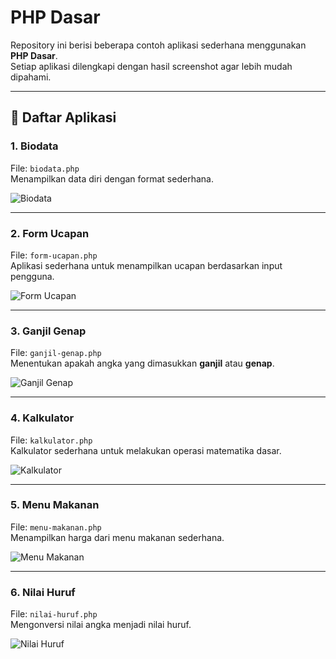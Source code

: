 # PHP Dasar

Repository ini berisi beberapa contoh aplikasi sederhana menggunakan **PHP Dasar**.  
Setiap aplikasi dilengkapi dengan hasil screenshot agar lebih mudah dipahami.

---

## 📌 Daftar Aplikasi

### 1. Biodata
File: `biodata.php`  
Menampilkan data diri dengan format sederhana.

![Biodata](PHP/images/Biodata.png)

---

### 2. Form Ucapan
File: `form-ucapan.php`  
Aplikasi sederhana untuk menampilkan ucapan berdasarkan input pengguna.

![Form Ucapan](PHP/images/Form%20Ucapan.png)

---

### 3. Ganjil Genap
File: `ganjil-genap.php`  
Menentukan apakah angka yang dimasukkan **ganjil** atau **genap**.

![Ganjil Genap](PHP/images/Ganjil%20Genap.png)

---

### 4. Kalkulator
File: `kalkulator.php`  
Kalkulator sederhana untuk melakukan operasi matematika dasar.

![Kalkulator](PHP/images/Kalkulator.png)

---

### 5. Menu Makanan
File: `menu-makanan.php`  
Menampilkan harga dari menu makanan sederhana.

![Menu Makanan](PHP/images/Menu%20Makanan.png)

---

### 6. Nilai Huruf
File: `nilai-huruf.php`  
Mengonversi nilai angka menjadi nilai huruf.

![Nilai Huruf](PHP/images/Nilai%20Huruf.png)

